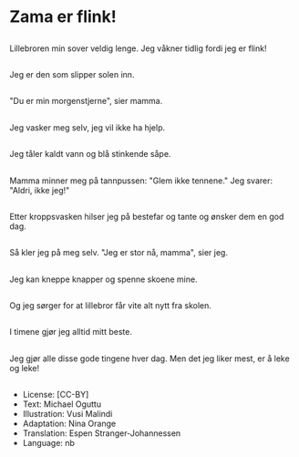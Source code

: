 # Zama er flink!

##
Lillebroren min sover veldig lenge. Jeg våkner tidlig fordi jeg er flink!

##
Jeg er den som slipper solen inn.

##
"Du er min morgenstjerne", sier mamma.

##
Jeg vasker meg selv, jeg vil ikke ha hjelp.

##
Jeg tåler kaldt vann og blå stinkende såpe.

##
Mamma minner meg på tannpussen: "Glem ikke tennene." Jeg svarer: "Aldri, ikke jeg!"

##
Etter kroppsvasken hilser jeg på bestefar og tante og ønsker dem en god dag.

##
Så kler jeg på meg selv. "Jeg er stor nå, mamma", sier jeg.

##
Jeg kan kneppe knapper og spenne skoene mine.

##
Og jeg sørger for at lillebror får vite alt nytt fra skolen.

##
I timene gjør jeg alltid mitt beste.

##
Jeg gjør alle disse gode tingene hver dag. Men det jeg liker mest, er å leke og leke!

##
* License: [CC-BY]
* Text: Michael Oguttu
* Illustration: Vusi Malindi
* Adaptation: Nina Orange
* Translation: Espen Stranger-Johannessen
* Language: nb
